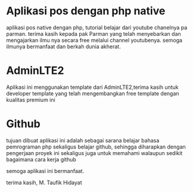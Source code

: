 # Aplikasi pos dengan php native
aplikasi pos native dengan php, tutorial belajar dari youtube chanelnya pa parman. terima kasih kepada pak Parman yang telah menyebarkan dan mengajarkan ilmu nya secara free melalui channel youtubenya. semoga ilmunya bermanfaat dan berkah dunia akherat.

# AdminLTE2
Aplikasi ini menggunakan template dari AdminLTE2,terima kasih untuk developer template yang telah mengembangkan free template dengan kualitas premium ini

# Github
tujuan dibuat aplikasi ini adalah sebagai sarana belajar bahasa pemrograman php sekaligus belajar github, sehingga diharapkan dengan pengerjaan proyek ini sekaligus juga untuk memahami walaupun sedikit bagaimana cara kerja github

semoga aplikasi ini bermanfaat.

terima kasih,
M. Taufik Hidayat

